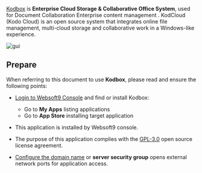 [Kodbox](https://kodcloud.com/) is **Enterprise Cloud  Storage & Collaborative Office System**, used for Document Collaboration Enterprise content management . KodCloud (Kodo Cloud) is an open source system that integrates online file management, multi-cloud storage and collaborative work in a Windows-like experience.


![gui](https://libs.websoft9.com/Websoft9/DocsPicture/zh/kodcloud/kodcloud-gui-websoft9.png)


## Prepare

When referring to this document to use **Kodbox**, please read and ensure the following points:

- [Login to Websoft9 Console](./login-console) and find or install Kodbox:
  - Go to **My Apps** listing applications 
  - Go to **App Store** installing target application

- This application is installed by Websoft9 console.


- The purpose of this application complies with the [GPL-3.0](https://opensource.org/licenses/GPL-3.0) open source license agreement.


- [Configure the domain name](./domain-set) or **server security group** opens external network ports for application access.